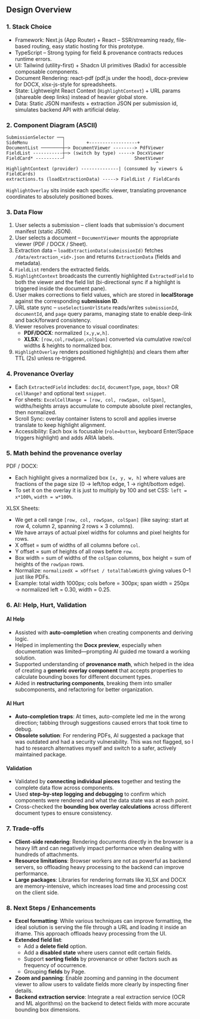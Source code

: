 ## Design Overview

### 1. Stack Choice
- Framework: Next.js (App Router) + React – SSR/streaming ready, file-based routing, easy static hosting for this prototype.
- TypeScript – Strong typing for field & provenance contracts reduces runtime errors.
- UI: Tailwind (utility-first) + Shadcn UI primitives (Radix) for accessible composable components.
- Document Rendering: react-pdf (pdf.js under the hood), docx-preview for DOCX, xlsx-js-style for spreadsheets.
- State: Lightweight React Context (`HighlightContext`) + URL params (shareable deep links) instead of heavier global store.
- Data: Static JSON manifests + extraction JSON per submission id, simulates backend API with artificial delay.

### 2. Component Diagram (ASCII)
```
SubmissionSelector ──┐
SideMenu             │        +------------------+
DocumentList ────────┼─> DocumentViewer --------> PdfViewer
FieldList -----------┼─> (switch by type) -----> DocxViewer
FieldCard* ----------┘                          SheetViewer
														^
HighlightContext (provider) --------------| (consumed by viewers & FieldCards)
extractions.ts (loadExtractionData) -----> FieldList / FieldCards
```
`HighlightOverlay` sits inside each specific viewer, translating provenance coordinates to absolutely positioned boxes.


### 3. Data Flow
1. User selects a submission – client loads that submission's document manifest (static JSON).  
2. User selects a document – `DocumentViewer` mounts the appropriate viewer (PDF / DOCX / Sheet).  
3. Extraction data – `loadExtractionData(submissionId)` fetches `/data/extraction_<id>.json` and returns `ExtractionData` (fields and metadata).  
4. `FieldList` renders the extracted fields.  
5. `HighlightContext` broadcasts the currently highlighted `ExtractedField` to both the viewer and the field list (bi-directional sync if a highlight is triggered inside the document pane).  
6. User makes corrections to field values, which are stored in **localStorage** against the corresponding **submission ID**.  
7. URL state sync – `useSelectionUrlState` reads/writes `submissionId`, `documentId`, and `page` query params, managing state to enable deep-link and back/forward consistency.  
8. Viewer resolves provenance to visual coordinates:  
   - **PDF/DOCX**: normalized `[x,y,w,h]`.  
   - **XLSX**: `[row,col,rowSpan,colSpan]` converted via cumulative row/col widths & heights to normalized box.  
9. `HighlightOverlay` renders positioned highlight(s) and clears them after TTL (2s) unless re-triggered.  



### 4. Provenance Overlay
- Each `ExtractedField` includes: `docId`, `documentType`, `page`, `bbox?` OR `cellRange?` and optional text `snippet`.
- For sheets: `ExcelCellRange = [row, col, rowSpan, colSpan]`, widths/heights arrays accumulate to compute absolute pixel rectangles, then normalized.
- Scroll Sync: overlay container listens to scroll and applies inverse translate to keep highlight alignment.
- Accessibility: Each box is focusable (`role=button`, keyboard Enter/Space triggers highlight) and adds ARIA labels.

### 5. Math behind the provenance overlay
PDF / DOCX:
- Each highlight gives a normalized box `[x, y, w, h]` where values are fractions of the page size (0 → left/top edge, 1 → right/bottom edge).
- To set it on the overlay it is just to multiply by 100 and set CSS: `left = x*100%`, `width = w*100%`.

XLSX Sheets:
- We get a cell range `[row, col, rowSpan, colSpan]` (like saying: start at row 4, column 2, spanning 2 rows × 3 columns).
- We have arrays of actual pixel widths for columns and pixel heights for rows.
- X offset = sum of widths of all columns before `col`.
- Y offset = sum of heights of all rows before `row`.
- Box width = sum of widths of the `colSpan` columns, box height = sum of heights of the `rowSpan` rows.
- Normalize: `normalizedX = xOffset / totalTableWidth` giving values 0–1 just like PDFs.
- Example: total width 1000px; cols before = 300px; span width = 250px → normalized left = 0.30, width = 0.25.



### 6. AI: Help, Hurt, Validation
#### AI Help
- Assisted with **auto-completion** when creating components and deriving logic.  
- Helped in implementing the **Docx preview**, especially when documentation was limited—prompting AI guided me toward a working solution.  
- Supported understanding of **provenance math**, which helped in the idea of creating a **generic overlay component** that accepts properties to calculate bounding boxes for different document types.  
- Aided in **restructuring components**, breaking them into smaller subcomponents, and refactoring for better organization.  

#### AI Hurt
- **Auto-completion traps**: At times, auto-complete led me in the wrong direction; tabbing through suggestions caused errors that took time to debug.  
- **Obsolete solution**: For rendering PDFs, AI suggested a package that was outdated and had a security vulnerability. This was not flagged, so I had to research alternatives myself and switch to a safer, actively maintained package.

#### Validation
- Validated by **connecting individual pieces** together and testing the complete data flow across components.  
- Used **step-by-step logging and debugging** to confirm which components were rendered and what the data state was at each point.  
- Cross-checked the **bounding box overlay calculations** across different document types to ensure consistency.  
 

### 7. Trade-offs 
- **Client-side rendering**: Rendering documents directly in the browser is a heavy lift and can negatively impact performance when dealing with hundreds of attachments.  
- **Resource limitations**: Browser workers are not as powerful as backend servers, so offloading heavy processing to the backend can improve performance.  
- **Large packages**: Libraries for rendering formats like XLSX and DOCX are memory-intensive, which increases load time and processing cost on the client side.  


### 8. Next Steps / Enhancements
- **Excel formatting**: While various techniques can improve formatting, the ideal solution is serving the file through a URL and loading it inside an iframe. This approach offloads heavy processing from the UI.  
- **Extended field list**:  
  - Add a **delete field** option.  
  - Add a **disabled state** where users cannot edit certain fields.  
  - Support **sorting fields** by provenance or other factors such as frequency of occurrence.
  - Grouping **fields** by Page.
- **Zoom and panning**: Enable zooming and panning in the document viewer to allow users to validate fields more clearly by inspecting finer details.  
- **Backend extraction service**: Integrate a real extraction service (OCR and ML algorithms) on the backend to detect fields with more accurate bounding box dimensions.  


